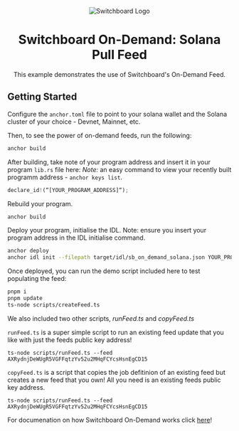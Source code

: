<div align="center">

![Switchboard Logo](https://github.com/switchboard-xyz/core-sdk/raw/main/website/static/img/icons/switchboard/avatar.png)

# Switchboard On-Demand: Solana Pull Feed
This example demonstrates the use of Switchboard's On-Demand Feed.

</div>

## Getting Started

Configure the `anchor.toml` file to point to your solana wallet and the Solana cluster of your choice - Devnet, Mainnet, etc.

Then, to see the power of on-demand feeds, run the following:

```bash
anchor build
```
After building, take note of your program address and insert it in your program `lib.rs` file here:
*Note:* an easy command to view your recently built programm address - `anchor keys list`.
```typescript
declare_id!(“[YOUR_PROGRAM_ADDRESS]“);
```
Rebuild your program.
```bash
anchor build
```
Deploy your program, initialise the IDL.
Note: ensure you insert your program address in the IDL initialise command.

```bash
anchor deploy
anchor idl init --filepath target/idl/sb_on_demand_solana.json YOUR_PROGRAM_ADDRESS
```

Once deployed, you can run the demo script included here to test populating the feed:

```bash
pnpm i
pnpm update
ts-node scripts/createFeed.ts
```
We also included two other scripts, *runFeed.ts* and *copyFeed.ts*

`runFeed.ts` is a super simple script to run an existing feed update that you like with just the feeds public key address!
```
ts-node scripts/runFeed.ts --feed AXRydnjDeWUgR5VGFFqtzYv52u2MHqFCYcsHsnEgCD15
```

`copyFeed.ts` is a script that copies the job defitinion of an existing feed but creates a new feed that you own! All you need is an existing feeds public key address.
```
ts-node scripts/runFeed.ts --feed AXRydnjDeWUgR5VGFFqtzYv52u2MHqFCYcsHsnEgCD15
```


For documenation on how Switchboard On-Demand works click [here](https://switchboardxyz.gitbook.io/switchboard-on-demand)!
